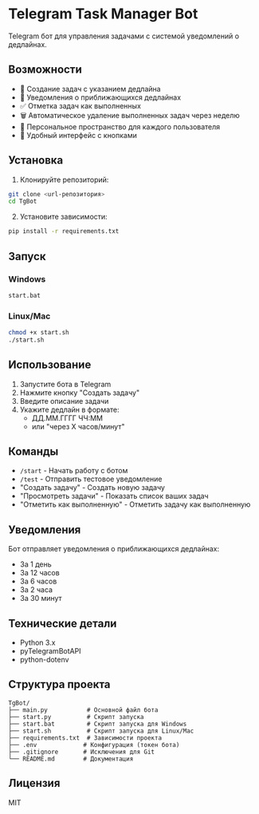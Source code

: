 # Telegram Task Manager Bot

Telegram бот для управления задачами с системой уведомлений о дедлайнах.

## Возможности

- 📝 Создание задач с указанием дедлайна
- 🔔 Уведомления о приближающихся дедлайнах
- ✅ Отметка задач как выполненных
- 🗑️ Автоматическое удаление выполненных задач через неделю
- 👤 Персональное пространство для каждого пользователя
- 📱 Удобный интерфейс с кнопками

## Установка

1. Клонируйте репозиторий:
```bash
git clone <url-репозитория>
cd TgBot
```

2. Установите зависимости:
```bash
pip install -r requirements.txt
```

## Запуск

### Windows
```bash
start.bat
```

### Linux/Mac
```bash
chmod +x start.sh
./start.sh
```

## Использование

1. Запустите бота в Telegram
2. Нажмите кнопку "Создать задачу"
3. Введите описание задачи
4. Укажите дедлайн в формате:
   - ДД.ММ.ГГГГ ЧЧ:ММ
   - или "через X часов/минут"

## Команды

- `/start` - Начать работу с ботом
- `/test` - Отправить тестовое уведомление
- "Создать задачу" - Создать новую задачу
- "Просмотреть задачи" - Показать список ваших задач
- "Отметить как выполненную" - Отметить задачу как выполненную

## Уведомления

Бот отправляет уведомления о приближающихся дедлайнах:
- За 1 день
- За 12 часов
- За 6 часов
- За 2 часа
- За 30 минут

## Технические детали

- Python 3.x
- pyTelegramBotAPI
- python-dotenv

## Структура проекта

```
TgBot/
├── main.py           # Основной файл бота
├── start.py          # Скрипт запуска
├── start.bat         # Скрипт запуска для Windows
├── start.sh          # Скрипт запуска для Linux/Mac
├── requirements.txt  # Зависимости проекта
├── .env             # Конфигурация (токен бота)
├── .gitignore       # Исключения для Git
└── README.md        # Документация
```

## Лицензия

MIT 